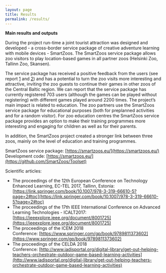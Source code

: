 ```yaml
---
layout: page
title: Results
permalink: /results/
---
```


**Main results and outputs**

During the project run-time a joint tourist attraction was designed and developed - a cross-border service package of creative adventure learning with mobile devices - SmartZoos. The SmartZoos service package allows zoo visitors to play location-based games in all partner zoos (Helsinki Zoo, Tallinn Zoo, Skansen).

The service package has received a positive feedback from the users (see report [1][1] and [2][2]) and has a potential to turn the zoo visits more interesting and attractive, inviting the zoo guests to continue their games in other zoos of the Central Baltic region. We can report that the service package has currently registered 703 users (although the games can be played without registering) with different games played around 2200 times. The project’s main impact is related to education. The zoo partners use the SmartZoos service package for educational purposes (both for preplanned activities and for a random visitor). For zoo education centres the SmartZoos service package provides an option to make their training programmes more interesting and engaging for children as well as for their parents.

In addition, the SmartZoos project created a stronger link between three zoos, mainly on the level of education and training programmes.

SmartZoos service package: [https://smartzoos.eu/](https://smartzoos.eu/) <br>
Development code: [https://smartzoos.eu/](https://github.com/SmartZoos/Toolset)

Scientific articles:
* The proceedings of the 12th European Conference on Technology Enhanced Learning, EC-TEL 2017, Tallinn, Estonia: [https://link.springer.com/book/10.1007/978-3-319-66610-5?page=2#toc](https://link.springer.com/book/10.1007/978-3-319-66610-5?page=2#toc)
* The proceedings of the 17th IEEE International Conference on Advanced Learning Technologies - ICALT2017: [https://ieeexplore.ieee.org/document/8001725](https://ieeexplore.ieee.org/document/8001725)
* The proceedings of the ICEM 2018 Conference: [https://www.springer.com/gp/book/9789811373602](https://www.springer.com/gp/book/9789811373602)
* The proceedings of the CELDA 2018 Conference: [http://www.iadisportal.org/digital-library/get-out-helping-teachers-orchestrate-outdoor-game-based-learning-activities](http://www.iadisportal.org/digital-library/get-out-helping-teachers-orchestrate-outdoor-game-based-learning-activities)

[1]: /assets/docs/Deliverable-271.docx
[2]: /assets/docs/Deliverable-281.docx
